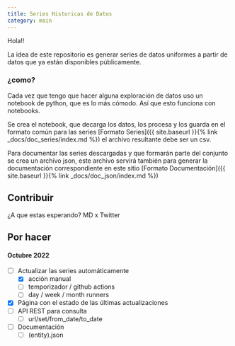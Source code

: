 ```yaml
---
title: Series Historicas de Datos
category: main
---
```


Hola!!

La idea de este repositorio es generar series de datos uniformes a partir de datos que ya están disponibles públicamente. 

### ¿como? 

Cada vez que tengo que hacer alguna exploración de datos uso un notebook de python, que es lo más cómodo. Así que esto funciona con notebooks. 

Se crea el notebook, que decarga los datos, los procesa y los guarda en el formato común para las series [Formato Series]({{ site.baseurl }}{% link _docs/doc_series/index.md %}) el archivo resultante debe ser un csv. 

Para documentar las series descargadas y que formarán parte del conjunto se crea un archivo json, este archivo servirá también para generar la documentación correspondiente en este sitio [Formato Documentación]({{ site.baseurl }}{% link _docs/doc_json/index.md %}) 

## Contribuir 

¿A que estas esperando? MD x Twitter

## Por hacer

#### Octubre 2022

- [ ] Actualizar las series automáticamente 
    - [x] acción manual
    - [ ] temporizador / github actions
    - [ ] day / week / month runners
- [x] Página con el estado de las últimas actualizaciones
- [ ] API REST para consulta
    - [ ] url/set/from_date/to_date    
- [ ] Documentación
    - [ ] (entity).json 
